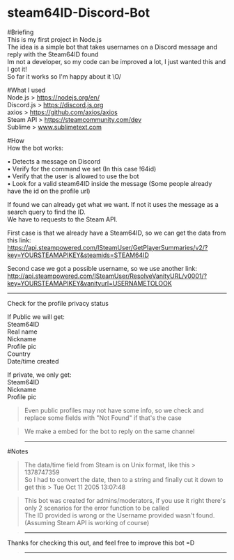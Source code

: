 # steam64ID-Discord-Bot

#Briefing  
This is my first project in Node.js  
The idea is a simple bot that takes usernames on a Discord message and reply with the Steam64ID found  
Im not a developer, so my code can be improved a lot, I just wanted this and I got it!  
So far it works so I'm happy about it \O/  

#What I used  
Node.js > https://nodejs.org/en/  
Discord.js > https://discord.js.org  
axios > https://github.com/axios/axios  
Steam API > https://steamcommunity.com/dev  
Sublime > www.sublimetext.com  

#How  
How the bot works:  

• Detects a message on Discord  
• Verify for the command we set (In this case !64id)  
• Verify that the user is allowed to use the bot  
• Look for a valid steam64ID inside the message (Some people already have the id on the profile url)  

If found we can already get what we want. If not it uses the message as a search query to find the ID.  
We have to requests to the Steam API.  

First case is that we already have a Steam64ID, so we can get the data from this link:  
https://api.steampowered.com/ISteamUser/GetPlayerSummaries/v2/?key=YOURSTEAMAPIKEY&steamids=STEAM64ID  

Second case we got a possible username, so we use another link:  
http://api.steampowered.com/ISteamUser/ResolveVanityURL/v0001/?key=YOURSTEAMAPIKEY&vanityurl=USERNAMETOLOOK  

--------------------------  

Check for the profile privacy status  

If Public we will get:  
Steam64ID  
Real name  
Nickname  
Profile pic  
Country  
Date/time created  
  
If private, we only get:  
Steam64ID  
Nickname  
Profile pic  

>Even public profiles may not have some info, so we check and replace some fields with "Not Found" if that's the case  

>We make a embed for the bot to reply on the same channel  

>---------------------------------------------------------------------------------------------------------  

#Notes  

>The data/time field from Steam is on Unix format, like this > 1378747359  
So I had to convert the date, then to a string and finally cut it down to get this > Tue Oct 11 2005 13:07:48  

>This bot was created for admins/moderators, if you use it right there's only 2 scenarios for the error function to be called  
The ID provided is wrong or the Username provided wasn't found. (Assuming Steam API is working of course)  

>---------------------------------------------------------------------------------------------------------  

Thanks for checking this out, and feel free to improve this bot =D  

>---------------------------------------------------------------------------------------------------------  
